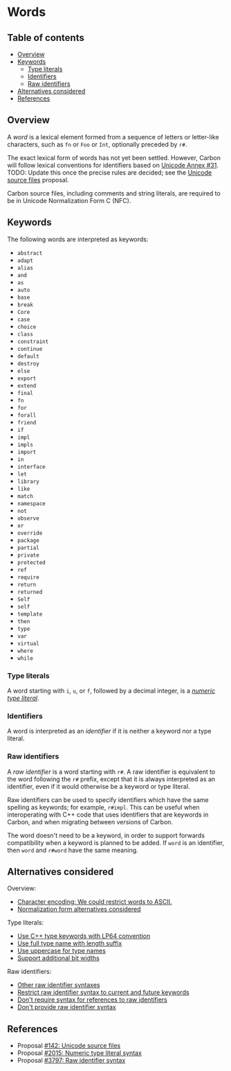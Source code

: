 # Words

<!--
Part of the Carbon Language project, under the Apache License v2.0 with LLVM
Exceptions. See /LICENSE for license information.
SPDX-License-Identifier: Apache-2.0 WITH LLVM-exception
-->

<!-- toc -->

## Table of contents

-   [Overview](#overview)
-   [Keywords](#keywords)
    -   [Type literals](#type-literals)
    -   [Identifiers](#identifiers)
    -   [Raw identifiers](#raw-identifiers)
-   [Alternatives considered](#alternatives-considered)
-   [References](#references)

<!-- tocstop -->

## Overview

A _word_ is a lexical element formed from a sequence of letters or letter-like
characters, such as `fn` or `Foo` or `Int`, optionally preceded by `r#`.

The exact lexical form of words has not yet been settled. However, Carbon will
follow lexical conventions for identifiers based on
[Unicode Annex #31](https://unicode.org/reports/tr31/). TODO: Update this once
the precise rules are decided; see the
[Unicode source files](/proposals/p0142.md#characters-in-identifiers-and-whitespace)
proposal.

Carbon source files, including comments and string literals, are required to be
in Unicode Normalization Form C (NFC).

## Keywords

<!--
Keep in sync:
- utils/textmate/Syntaxes/carbom.tmLanguage.json
- utils/tree_sitter/queries/highlights.scm
-->

The following words are interpreted as keywords:

-   `abstract`
-   `adapt`
-   `alias`
-   `and`
-   `as`
-   `auto`
-   `base`
-   `break`
-   `Core`
-   `case`
-   `choice`
-   `class`
-   `constraint`
-   `continue`
-   `default`
-   `destroy`
-   `else`
-   `export`
-   `extend`
-   `final`
-   `fn`
-   `for`
-   `forall`
-   `friend`
-   `if`
-   `impl`
-   `impls`
-   `import`
-   `in`
-   `interface`
-   `let`
-   `library`
-   `like`
-   `match`
-   `namespace`
-   `not`
-   `observe`
-   `or`
-   `override`
-   `package`
-   `partial`
-   `private`
-   `protected`
-   `ref`
-   `require`
-   `return`
-   `returned`
-   `Self`
-   `self`
-   `template`
-   `then`
-   `type`
-   `var`
-   `virtual`
-   `where`
-   `while`

### Type literals

A word starting with `i`, `u`, or `f`, followed by a decimal integer, is a
[_numeric type literal_](/docs/design/expressions/literals.md#numeric-type-literals).

### Identifiers

A word is interpreted as an _identifier_ if it is neither a keyword nor a type
literal.

### Raw identifiers

A _raw identifier_ is a word starting with `r#`. A raw identifier is equivalent
to the word following the `r#` prefix, except that it is always interpreted as
an identifier, even if it would otherwise be a keyword or type literal.

Raw identifiers can be used to specify identifiers which have the same spelling
as keywords; for example, `r#impl`. This can be useful when interoperating with
C++ code that uses identifiers that are keywords in Carbon, and when migrating
between versions of Carbon.

The word doesn't need to be a keyword, in order to support forwards
compatibility when a keyword is planned to be added. If `word` is an identifier,
then `word` and `r#word` have the same meaning.

## Alternatives considered

Overview:

-   [Character encoding: We could restrict words to ASCII.](/proposals/p0142.md#character-encoding-1)
-   [Normalization form alternatives considered](/proposals/p0142.md#normalization-forms)

Type literals:

-   [Use C++ type keywords with LP64 convention](/proposals/p2015.md#c-lp64-convention)
-   [Use full type name with length suffix](/proposals/p2015.md#type-name-with-length-suffix)
-   [Use uppercase for type names](/proposals/p2015.md#uppercase-suffixes)
-   [Support additional bit widths](/proposals/p2015.md#additional-bit-sizes)

Raw identifiers:

-   [Other raw identifier syntaxes](/proposals/p3797.md#other-raw-identifier-syntaxes)
-   [Restrict raw identifier syntax to current and future keywords](/proposals/p3797.md#restrict-raw-identifier-syntax-to-current-and-future-keywords)
-   [Don't require syntax for references to raw identifiers](/proposals/p3797.md#dont-require-syntax-for-references-to-raw-identifiers)
-   [Don't provide raw identifier syntax](/proposals/p3797.md#dont-provide-raw-identifier-syntax)

## References

-   Proposal
    [#142: Unicode source files](https://github.com/carbon-language/carbon-lang/pull/142)
-   Proposal
    [#2015: Numeric type literal syntax](https://github.com/carbon-language/carbon-lang/pull/2015)
-   Proposal
    [#3797: Raw identifier syntax](https://github.com/carbon-language/carbon-lang/pull/3797)

